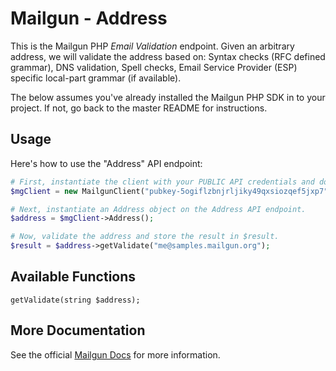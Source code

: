 Mailgun - Address
===================

This is the Mailgun PHP *Email Validation* endpoint. Given an arbitrary address, we will validate the address based on: Syntax checks (RFC defined grammar), DNS validation, Spell checks, Email Service Provider (ESP) specific local-part grammar (if available).

The below assumes you've already installed the Mailgun PHP SDK in to your project. If not, go back to the master README for instructions.

Usage
-------------
Here's how to use the "Address" API endpoint:

```php
# First, instantiate the client with your PUBLIC API credentials and domain. 
$mgClient = new MailgunClient("pubkey-5ogiflzbnjrljiky49qxsiozqef5jxp7", "samples.mailgun.org");

# Next, instantiate an Address object on the Address API endpoint.
$address = $mgClient->Address();

# Now, validate the address and store the result in $result.
$result = $address->getValidate("me@samples.mailgun.org");
```

Available Functions
-------------------

`getValidate(string $address);`  

More Documentation
------------------
See the official [Mailgun Docs](http://documentation.mailgun.com/api-email-validation.html) for more information.
